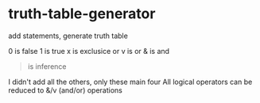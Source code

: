 # truth-table-generator
add statements, generate truth table

0 is false
1 is true
x is exclusice or
v is or
& is and
> is inference

I didn't add all the others, only these main four
All logical operators can be reduced to &/v (and/or) operations

